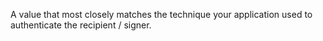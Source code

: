 A value that most closely matches the technique your application used to authenticate the recipient / signer.